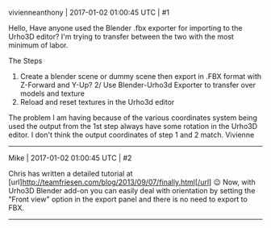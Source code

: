 vivienneanthony | 2017-01-02 01:00:45 UTC | #1

Hello,
Have anyone used the Blender .fbx exporter for importing to the Urho3D editor? I'm trying to transfer between the two with the most minimum of labor.

The Steps
1. Create a blender scene or dummy scene then export in .FBX format with Z-Forward and Y-Up?
2/ Use Blender-Urho3d Exporter to transfer over models and texture
3. Reload and reset textures in the Urho3d editor

The problem I am having because of the various coordinates system being used the output from the 1st step always have some rotation in the Urho3D editor.
I don't think the output coordinates of step 1 and 2 match.
Vivienne

-------------------------

Mike | 2017-01-02 01:00:45 UTC | #2

Chris has written a detailed tutorial at [url]http://teamfriesen.com/blog/2013/09/07/finally.html[/url]  :wink:
Now, with Urho3D Blender add-on you can easily deal with orientation by setting the "Front view" option in the export panel and there is no need to export to FBX.

-------------------------

